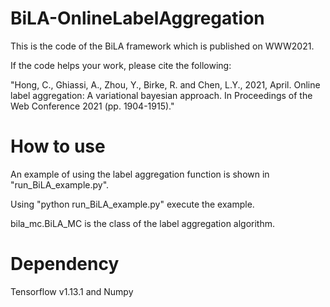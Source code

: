 # BiLA-OnlineLabelAggregation
This is the code of the BiLA framework which is published on WWW2021. 

If the code helps your work, please cite the following:

"Hong, C., Ghiassi, A., Zhou, Y., Birke, R. and Chen, L.Y., 2021, April. Online label aggregation: A variational bayesian approach. In Proceedings of the Web Conference 2021 (pp. 1904-1915)."

# How to use
An example of using the label aggregation function is shown in "run_BiLA_example.py".

Using "python run_BiLA_example.py" execute the example.

bila_mc.BiLA_MC is the class of the label aggregation algorithm.

# Dependency
Tensorflow v1.13.1 and Numpy